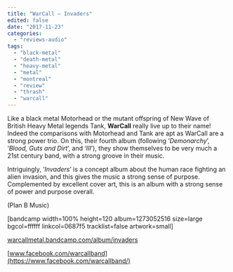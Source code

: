 ```yaml
---
title: "WarCall – Invaders"
edited: false
date: "2017-11-23"
categories:
  - "reviews-audio"
tags:
  - "black-metal"
  - "death-metal"
  - "heavy-metal"
  - "metal"
  - "montreal"
  - "review"
  - "thrash"
  - "warcall"
---
```


Like a black metal Motorhead or the mutant offspring of New Wave of British Heavy Metal legends Tank, **WarCall** really live up to their name! Indeed the comparisons with Motorhead and Tank are apt as WarCall are a strong power trio. On this, their fourth album (following ‘_Demonarchy_’, ‘_Blood, Guts and Dirt_’, and ‘_III_’), they show themselves to be very much a 21st century band, with a strong groove in their music.

Intriguingly, ‘_Invaders_’ is a concept album about the human race fighting an alien invasion, and this gives the music a strong sense of purpose. Complemented by excellent cover art, this is an album with a strong sense of power and purpose overall.

(Plan B Music)

\[bandcamp width=100% height=120 album=1273052516 size=large bgcol=ffffff linkcol=0687f5 tracklist=false artwork=small\]

[warcallmetal.bandcamp.com/album/invaders](https://warcallmetal.bandcamp.com/album/invaders)

[www.facebook.com/warcallband](https://www.facebook.com/warcallband/)

